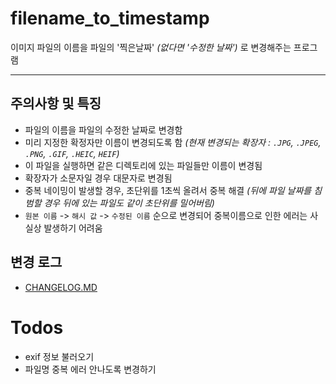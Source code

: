 # filename_to_timestamp

이미지 파일의 이름을 파일의 '찍은날짜' *(없다면 '수정한 날짜')* 로 변경해주는 프로그램

---

## 주의사항 및 특징

- 파일의 이름을 파일의 수정한 날짜로 변경함
- 미리 지정한 확정자만 이름이 변경되도록 함 *(현재 변경되는 확장자 : `.JPG`, `.JPEG`, `.PNG`, `.GIF`, `.HEIC`, `HEIF`)*
- 이 파일을 실행하면 같은 디렉토리에 있는 파일들만 이름이 변경됨
- 확장자가 소문자일 경우 대문자로 변경됨
- 중복 네이밍이 발생할 경우, 초단위를 1초씩 올려서 중복 해결 *(뒤에 파일 날짜를 침범할 경우 뒤에 있는 파일도 같이 초단위를 밀어버림)*
- `원본 이름` -> `해시 값` -> `수정된 이름` 순으로 변경되어 중복이름으로 인한 에러는 사실상 발생하기 어려움

## 변경 로그

- [CHANGELOG.MD](https://github.com/syki66/filename_to_timestamp/blob/master/CHANGELOG.MD)

# Todos

- exif 정보 불러오기
- 파일명 중복 에러 안나도록 변경하기